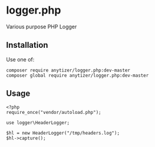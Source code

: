 # logger.php

Various purpose PHP Logger


## Installation

Use one of:

	composer require anytizer/logger.php:dev-master
	composer global require anytizer/logger.php:dev-master

## Usage

	<?php
	require_once("vendor/autoload.php");

	use logger\HeaderLogger;

	$hl = new HeaderLogger("/tmp/headers.log");
	$hl->capture();
